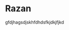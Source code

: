  <!DOCTYPE html>
<html lang="en">
<head>
    <meta charset="UTF-8">
    <meta name="viewport" content="width=device-width, initial-scale=1.0">
    <title>Document</title>
</head>
<body>
    <h1> Razan</h1>
    <p>gfdjhagsdjskhfdhdsfkjdkjfjkd</p>
</body>
</html>
